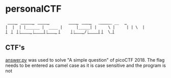 # personalCTF
```
 ͟_͟_͟_͟_͟_  ͟_͟_͟_͟_͟_͟_͟_  ͟_͟_͟_͟_͟_͟_         ͟_͟_͟_͟_͟_  ͟_͟_͟͟_͟_͟_   _͟_͟_͟_͟_͟_͟  __   ͟_
|  |  | |______ |  ____ |      |_____| |     \ |     | | \  |    
͟|  ͟|  ͟| ͟|͟_͟_͟_͟_͟_͟_ ͟|͟_͟_͟_͟_͟_͟| ͟|͟_͟_͟_͟_͟_ ͟|     ͟| ͟|͟_͟_͟_͟_͟_/ ͟|͟_͟_͟_͟_͟_͟| ͟|  \_͟|  
```
 

## CTF's

[answer.py](https://github.com/IPMegladon/personalCTF/blob/master/answer.py) was used to solve "A simple question" of
picoCTF 2018. The flag needs to be entered as camel case as it is case sensitive and the program is not

